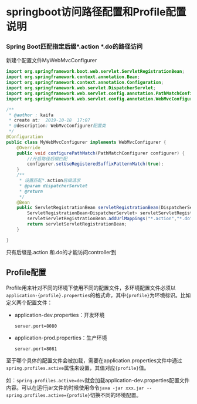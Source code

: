 # springboot访问路径配置和Profile配置说明

### Spring Boot匹配指定后缀*.action *.do的路径访问

新建个配置文件MyWebMvcConfigurer

```java
import org.springframework.boot.web.servlet.ServletRegistrationBean;
import org.springframework.context.annotation.Bean;
import org.springframework.context.annotation.Configuration;
import org.springframework.web.servlet.DispatcherServlet;
import org.springframework.web.servlet.config.annotation.PathMatchConfigurer;
import org.springframework.web.servlet.config.annotation.WebMvcConfigurer;

/**
 * @author : kaifa
 * create at:  2019-10-18  17:07
 * @description: WebMvcConfigurer配置类
 */
@Configuration
public class MyWebMvcConfigurer implements WebMvcConfigurer {
    @Override
    public void configurePathMatch(PathMatchConfigurer configurer) {
        //开启路径后缀匹配
        configurer.setUseRegisteredSuffixPatternMatch(true);
    }
    /**
     * 设置匹配*.action后缀请求
     * @param dispatcherServlet
     * @return
     */
    @Bean
    public ServletRegistrationBean servletRegistrationBean(DispatcherServlet dispatcherServlet) {
        ServletRegistrationBean<DispatcherServlet> servletServletRegistrationBean = new ServletRegistrationBean<>(dispatcherServlet);
        servletServletRegistrationBean.addUrlMappings("*.action","*.do");
        return servletServletRegistrationBean;
    }

}
```

只有后缀是.action 和.do的才能访问controller到





## Profile配置

Profile用来针对不同的环境下使用不同的配置文件，多环境配置文件必须以`application-{profile}.properties`的格式命，其中`{profile}`为环境标识。比如定义两个配置文件：

- application-dev.properties：开发环境

  ```
  server.port=8080
  ```

- application-prod.properties：生产环境

  ```
  server.port=8081
  ```

至于哪个具体的配置文件会被加载，需要在application.properties文件中通过`spring.profiles.active`属性来设置，其值对应`{profile}`值。

如：`spring.profiles.active=dev`就会加载application-dev.properties配置文件内容。可以在运行jar文件的时候使用命令`java -jar xxx.jar --spring.profiles.active={profile}`切换不同的环境配置。